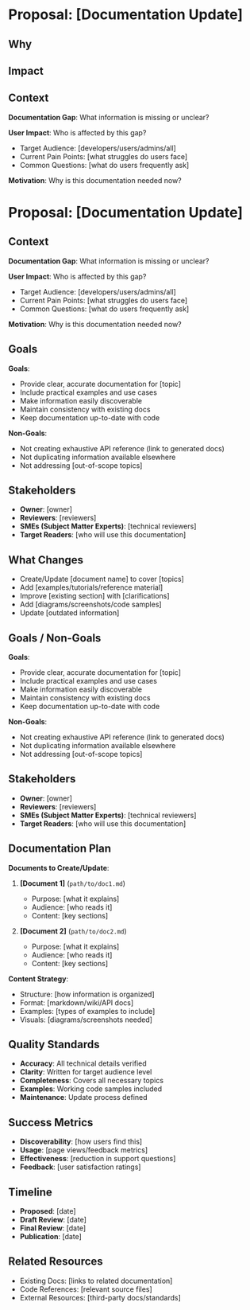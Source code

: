 # Proposal: [Documentation Update]

## Why

## Impact

## Context

**Documentation Gap**: What information is missing or unclear?

**User Impact**: Who is affected by this gap?
- Target Audience: [developers/users/admins/all]
- Current Pain Points: [what struggles do users face]
- Common Questions: [what do users frequently ask]

**Motivation**: Why is this documentation needed now?

# Proposal: [Documentation Update]

## Context

**Documentation Gap**: What information is missing or unclear?

**User Impact**: Who is affected by this gap?
- Target Audience: [developers/users/admins/all]
- Current Pain Points: [what struggles do users face]
- Common Questions: [what do users frequently ask]

**Motivation**: Why is this documentation needed now?

## Goals

**Goals**:
- Provide clear, accurate documentation for [topic]
- Include practical examples and use cases
- Make information easily discoverable
- Maintain consistency with existing docs
- Keep documentation up-to-date with code

**Non-Goals**:
- Not creating exhaustive API reference (link to generated docs)
- Not duplicating information available elsewhere
- Not addressing [out-of-scope topics]

## Stakeholders

- **Owner**: [owner]
- **Reviewers**: [reviewers]
- **SMEs (Subject Matter Experts)**: [technical reviewers]
- **Target Readers**: [who will use this documentation]

## What Changes

- Create/Update [document name] to cover [topics]
- Add [examples/tutorials/reference material]
- Improve [existing section] with [clarifications]
- Add [diagrams/screenshots/code samples]
- Update [outdated information]

## Goals / Non-Goals

**Goals**:
- Provide clear, accurate documentation for [topic]
- Include practical examples and use cases
- Make information easily discoverable
- Maintain consistency with existing docs
- Keep documentation up-to-date with code

**Non-Goals**:
- Not creating exhaustive API reference (link to generated docs)
- Not duplicating information available elsewhere
- Not addressing [out-of-scope topics]

## Stakeholders

- **Owner**: [owner]
- **Reviewers**: [reviewers]
- **SMEs (Subject Matter Experts)**: [technical reviewers]
- **Target Readers**: [who will use this documentation]

## Documentation Plan

**Documents to Create/Update**:

1. **[Document 1]** (`path/to/doc1.md`)
   - Purpose: [what it explains]
   - Audience: [who reads it]
   - Content: [key sections]

2. **[Document 2]** (`path/to/doc2.md`)
   - Purpose: [what it explains]
   - Audience: [who reads it]
   - Content: [key sections]

**Content Strategy**:
- Structure: [how information is organized]
- Format: [markdown/wiki/API docs]
- Examples: [types of examples to include]
- Visuals: [diagrams/screenshots needed]

## Quality Standards

- **Accuracy**: All technical details verified
- **Clarity**: Written for target audience level
- **Completeness**: Covers all necessary topics
- **Examples**: Working code samples included
- **Maintenance**: Update process defined

## Success Metrics

- **Discoverability**: [how users find this]
- **Usage**: [page views/feedback metrics]
- **Effectiveness**: [reduction in support questions]
- **Feedback**: [user satisfaction ratings]

## Timeline

- **Proposed**: [date]
- **Draft Review**: [date]
- **Final Review**: [date]
- **Publication**: [date]

## Related Resources

- Existing Docs: [links to related documentation]
- Code References: [relevant source files]
- External Resources: [third-party docs/standards]
